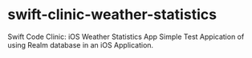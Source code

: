 # swift-clinic-weather-statistics
Swift Code Clinic: iOS Weather Statistics App
Simple Test Appication of using Realm database in an iOS Application.
